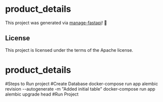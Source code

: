 # product_details

This project was generated via [manage-fastapi](https://ycd.github.io/manage-fastapi/)! :tada:

## License

This project is licensed under the terms of the Apache license.
# product_details

#Steps to Run project
#Create Database
docker-compose run app alembic revision --autogenerate -m "Added initial table"
docker-compose run app alembic upgrade head
#Run Project